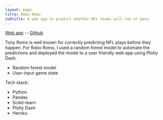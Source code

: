 ```yaml
---
layout: page
title: Robo Romo
subtitle: A web app to predict whether NFL teams will run or pass
---
```

[Web app](http://robo-romo.herokuapp.com/) -- [Github](https://github.com/Scott-Huston/NFL-dash-app)

Tony Romo is well known for correctly predicting NFL plays before they happen. For Robo Romo, I used a random forest model to automate the predictions and deployed the model to a user friendly web app using Plotly Dash.

- Random forest model
- User-input game state

Tech stack:
- Python
- Pandas
- Scikit-learn
- Plotly Dash
- Heroku
